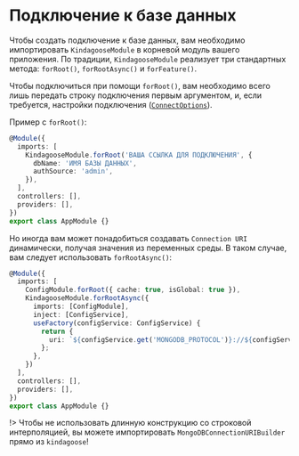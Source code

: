 # Подключение к базе данных

Чтобы создать подключение к базе данных, вам необходимо импортировать `KindagooseModule` в корневой модуль вашего
приложения. По традиции, `KindagooseModule` реализует три стандартных метода: `forRoot()`, `forRootAsync()`
и `forFeature()`.

Чтобы подключиться при помощи `forRoot()`, вам необходимо всего лишь передать строку подключения первым аргументом, и,
если требуется, настройки
подключения ([`ConnectOptions`](https://mongodb.github.io/node-mongodb-native/2.2/api/MongoClient.html#connect)).

Пример с `forRoot()`:

```typescript
@Module({
  imports: [
    KindagooseModule.forRoot('ВАША ССЫЛКА ДЛЯ ПОДКЛЮЧЕНИЯ', {
      dbName: 'ИМЯ БАЗЫ ДАННЫХ',
      authSource: 'admin',
    }),
  ],
  controllers: [],
  providers: [],
})
export class AppModule {}
```

Но иногда вам может понадобиться создавать `Connection URI` динамически, получая значения из переменных среды. В таком
случае, вам следует использовать `forRootAsync()`:

```typescript
@Module({
  imports: [
    ConfigModule.forRoot({ cache: true, isGlobal: true }),
    KindagooseModule.forRootAsync({
      imports: [ConfigModule],
      inject: [ConfigService],
      useFactory(configService: ConfigService) {
        return {
          uri: `${configService.get('MONGODB_PROTOCOL')}://${configService.get('MONGODB_USERNAME')}:${configService.get('MONGODB_PASSWORD')}@${configService.get('MONGODB_HOST')}:${configService.get('MONGODB_PORT')}/${configService.get('MONGODB_DEFAULT_DATABASE')}`,
        };
      },
    })
  ],
  controllers: [],
  providers: [],
})
export class AppModule {}
```

!> Чтобы не использовать длинную конструкцию со строковой интерполяцией, вы можете
импортировать `MongoDBConnectionURIBuilder` прямо из `kindagoose`!

